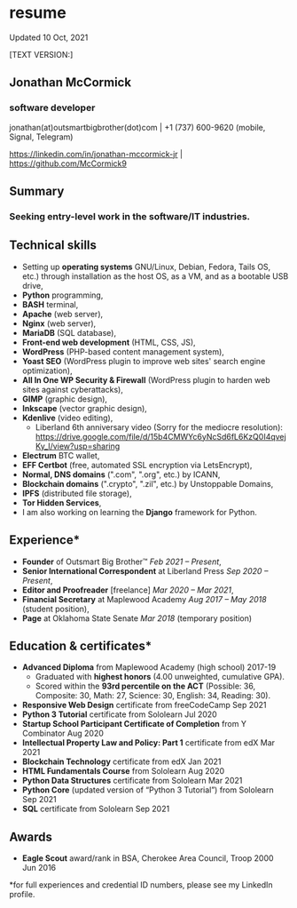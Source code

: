 # resume
Updated 10 Oct, 2021

[TEXT VERSION:]

## Jonathan McCormick
### software developer
jonathan(at)outsmartbigbrother(dot)com | +1 (737) 600-9620 (mobile, Signal, Telegram)

https://linkedin.com/in/jonathan-mccormick-jr | https://github.com/McCormick9

## Summary
### Seeking entry-level work in the software/IT industries.

## Technical skills
* Setting up <b>operating systems</b> GNU/Linux, Debian, Fedora, Tails OS, etc.) through installation as the host OS, as a VM, and as a bootable USB drive,
* <b>Python</b> programming,
* <b>BASH</b> terminal,
* <b>Apache</b> (web server),
* <b>Nginx</b> (web server),
* <b>MariaDB</b> (SQL database),
* <b>Front-end web development</b> (HTML, CSS, JS),
* <b>WordPress</b> (PHP-based content management system),
* <b>Yoast SEO</b> (WordPress plugin to improve web sites' search engine optimization),
* <b>All In One WP Security & Firewall</b> (WordPress plugin to harden web sites against cyberattacks),
* <b>GIMP</b> (graphic design),
* <b>Inkscape</b> (vector graphic design),
* <b>Kdenlive</b> (video editing),
    * Liberland 6th anniversary video (Sorry for the mediocre resolution): https://drive.google.com/file/d/15b4CMWYc6yNcSd6fL6KzQ0I4qvejKy_I/view?usp=sharing
* <b>Electrum</b> BTC wallet,
* <b>EFF Certbot</b> (free, automated SSL encryption via LetsEncrypt),
* <b>Normal, DNS domains</b> (".com", ".org", etc.) by ICANN,
* <b>Blockchain domains</b> (".crypto", ".zil", etc.) by Unstoppable Domains,
* <b>IPFS</b> (distributed file storage),
* <b>Tor Hidden Services</b>,
* I am also working on learning the <b>Django</b> framework for Python.

## Experience*
* <b>Founder</b> of Outsmart Big Brother™ <i>Feb 2021 – Present</i>,
* <b>Senior International Correspondent</b> at Liberland Press <i>Sep 2020 – Present</i>,
* <b>Editor and Proofreader</b> [freelance] <i>Mar 2020 – Mar 2021</i>,
* <b>Financial Secretary</b> at Maplewood Academy <i>Aug 2017 – May 2018</i> (student position),
* <b>Page</b> at Oklahoma State Senate <i>Mar 2018</i> (temporary position)

## Education & certificates*
* <b>Advanced Diploma</b> from Maplewood Academy (high school) 2017-19
    * Graduated with <b>highest honors</b> (4.00 unweighted, cumulative GPA).
    * Scored within the <b>93rd percentile on the ACT</b> (Possible: 36, Composite: 30, Math: 27, Science: 30, English: 34, Reading: 30).
* <b>Responsive Web Design</b> certificate from freeCodeCamp Sep 2021
* <b>Python 3 Tutorial</b> certificate from Sololearn Jul 2020
* <b>Startup School Participant Certificate of Completion</b> from Y Combinator Aug 2020
* <b>Intellectual Property Law and Policy: Part 1</b> certificate from edX Mar 2021
* <b>Blockchain Technology</b> certificate from edX Jan 2021
* <b>HTML Fundamentals Course</b> from Sololearn Aug 2020
* <b>Python Data Structures</b> certificate from Sololearn Mar 2021
* <b>Python Core</b> (updated version of “Python 3 Tutorial”) from Sololearn Sep 2021
* <b>SQL</b> certificate from Sololearn Sep 2021
## Awards
* <b>Eagle Scout</b> award/rank in BSA, Cherokee Area Council, Troop 2000 Jun 2016


*for full experiences and credential ID numbers, please see my LinkedIn profile.
